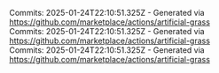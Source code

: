 Commits: 2025-01-24T22:10:51.325Z - Generated via https://github.com/marketplace/actions/artificial-grass
<br>
Commits: 2025-01-24T22:10:51.325Z - Generated via https://github.com/marketplace/actions/artificial-grass
<br>
Commits: 2025-01-24T22:10:51.325Z - Generated via https://github.com/marketplace/actions/artificial-grass
<br>
